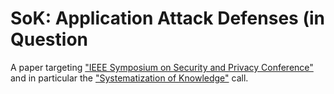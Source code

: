 SoK: Application Attack Defenses (in Question
====

A paper targeting ["IEEE Symposium on Security and Privacy Conference"](http://www.ieee-security.org/TC/SP2015/) and in particular
the ["Systematization of Knowledge"](http://www.ieee-security.org/TC/SP2015/cfpapers.html) call.
